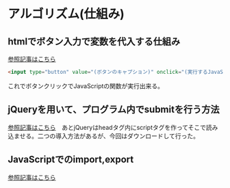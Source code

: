# アルゴリズム(仕組み)
## htmlでボタン入力で変数を代入する仕組み
[参照記事はこちら](https://itsakura.com/js-textbox)
```html
<input type="button" value="(ボタンのキャプション)" onclick="(実行するJavaScriptのコード)"/>
```
これでボタンクリックでJavaScriptの関数が実行出来る。

## jQueryを用いて、プログラム内でsubmitを行う方法
[参照記事はこちら](https://www.sejuku.net/blog/44159)　あとjQueryはheadタグ内にscriptタグを作ってそこで読み込ませる。二つの導入方法があるが、今回はダウンロードして行った。

## JavaScriptでのimport,export
[参照記事はこちら](https://qiita.com/koeri3/items/314ac7b9b73fc8c80a2d)
